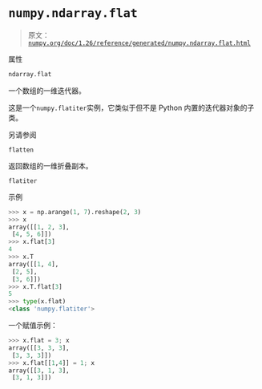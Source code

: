 # `numpy.ndarray.flat`

> 原文：[`numpy.org/doc/1.26/reference/generated/numpy.ndarray.flat.html`](https://numpy.org/doc/1.26/reference/generated/numpy.ndarray.flat.html)

属性

```py
ndarray.flat
```

一个数组的一维迭代器。

这是一个`numpy.flatiter`实例，它类似于但不是 Python 内置的迭代器对象的子类。

另请参阅

`flatten`

返回数组的一维折叠副本。

`flatiter`

示例

```py
>>> x = np.arange(1, 7).reshape(2, 3)
>>> x
array([[1, 2, 3],
 [4, 5, 6]])
>>> x.flat[3]
4
>>> x.T
array([[1, 4],
 [2, 5],
 [3, 6]])
>>> x.T.flat[3]
5
>>> type(x.flat)
<class 'numpy.flatiter'> 
```

一个赋值示例：

```py
>>> x.flat = 3; x
array([[3, 3, 3],
 [3, 3, 3]])
>>> x.flat[[1,4]] = 1; x
array([[3, 1, 3],
 [3, 1, 3]]) 
```
